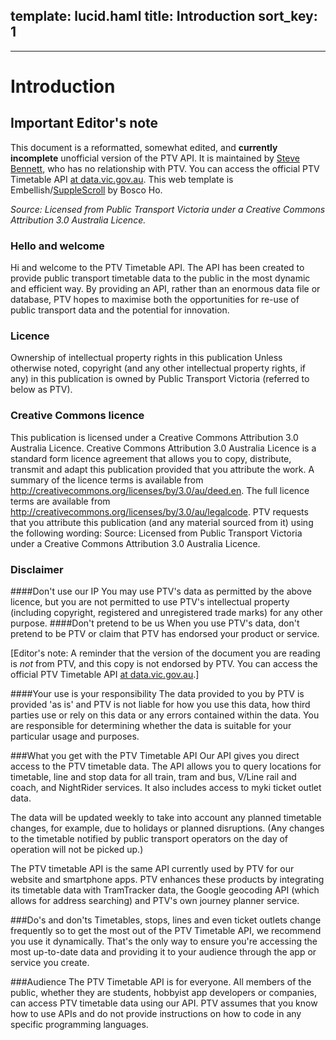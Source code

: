 template: lucid.haml
title: Introduction
sort_key: 1
---
---
# Introduction
## Important Editor's note
This document is a reformatted, somewhat edited, and __currently incomplete__ unofficial version of the PTV API. It is maintained by <a href="http://stevebennett.me">Steve Bennett</a>, who has no relationship with PTV.  You can access the official PTV Timetable API <a href="https://www.data.vic.gov.au/raw_data/ptv-timetable-api/6056">at data.vic.gov.au</a>. This web template is Embellish/<a href="https://github.com/boscoh/supplescroll">SuppleScroll</a> by Bosco Ho.

*Source: Licensed from Public Transport Victoria under a Creative Commons Attribution 3.0 Australia Licence.*

### Hello and welcome
Hi and welcome to the PTV Timetable API. The API has been created to provide public transport timetable data to the public in the most dynamic and efficient way.
By providing an API, rather than an enormous data file or database, PTV hopes to maximise both the opportunities for re-use of public transport data and the potential for innovation.
### Licence
Ownership of intellectual property rights in this publication
Unless otherwise noted, copyright (and any other intellectual property rights, if any) in this publication is owned by Public Transport Victoria (referred to below as PTV).
### Creative Commons licence
This publication is licensed under a Creative Commons Attribution 3.0 Australia Licence. 
Creative Commons Attribution 3.0 Australia Licence is a standard form licence agreement that allows you to copy, distribute, transmit and adapt this publication provided that you attribute the work. A summary of the licence terms is available from http://creativecommons.org/licenses/by/3.0/au/deed.en. The full licence terms are available from http://creativecommons.org/licenses/by/3.0/au/legalcode.
PTV requests that you attribute this publication (and any material sourced from it) using the following wording: Source: Licensed from Public Transport Victoria under a Creative Commons Attribution 3.0 Australia Licence. 
### Disclaimer
####Don't use our IP
You may use PTV's data as permitted by the above licence, but you are not permitted to use PTV's intellectual property (including copyright, registered and unregistered trade marks) for any other purpose. 
####Don't pretend to be us
When you use PTV's data, don't pretend to be PTV or claim that PTV has endorsed your product or service.

[Editor's note: A reminder that the version of the document you are reading is *not* from PTV, and this copy is not endorsed by PTV. You can access the official PTV Timetable API <a href="https://www.data.vic.gov.au/raw_data/ptv-timetable-api/6056">at data.vic.gov.au</a>.]

####Your use is your responsibility
The data provided to you by PTV is provided 'as is' and PTV is not liable for how you use this data, how third parties use or rely on this data or any errors contained within the data. You are responsible for determining whether the data is suitable for your particular usage and purposes.

###What you get with the PTV Timetable API
Our API gives you direct access to the PTV timetable data. The API allows you to query locations for timetable, line and stop data for all train, tram and bus, V/Line rail and coach, and NightRider services. It also includes access to myki ticket outlet data.




The data will be updated weekly to take into account any planned timetable changes, for example, due to holidays or planned disruptions. (Any changes to the timetable notified by public transport operators on the day of operation will not be picked up.)




The PTV timetable API is the same API currently used by PTV for our website and smartphone apps. PTV enhances these products by integrating its timetable data with TramTracker data, the Google geocoding API (which allows for address searching) and PTV's own journey planner service.









###Do's and don'ts
Timetables, stops, lines and even ticket outlets change frequently so to get the most out of the PTV Timetable API, we recommend you use it dynamically. That's the only way to ensure you're accessing the most up-to-date data and providing it to your audience through the app or service you create.







###Audience
The PTV Timetable API is for everyone. All members of the public, whether they are students, hobbyist app developers or companies, can access PTV timetable data using our API.
PTV assumes that you know how to use APIs and do not provide instructions on how to code in any specific programming languages.


